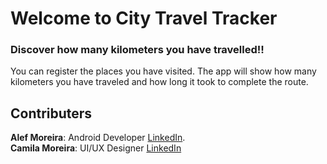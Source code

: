 # Welcome to City Travel Tracker

### Discover how many kilometers you have travelled!!

You can register the places you have visited. The app will show how many kilometers you have traveled and how long it took to complete the route.

## Contributers

**Alef Moreira**: Android Developer [LinkedIn](https://www.linkedin.com/in/alef-moreira/).<br>
**Camila Moreira**: UI/UX Designer [LinkedIn](https://www.linkedin.com/in/uxcamilamoreira/)

